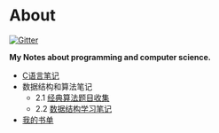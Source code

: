 # About 
[![Gitter](https://badges.gitter.im/Join%20Chat.svg)](https://gitter.im/finlay-liu/awesome-note?utm_source=badge&utm_medium=badge&utm_campaign=pr-badge)

**My Notes about programming and computer science.**
- [C语言笔记](https://github.com/finlay-liu/InfoRecord/tree/master/C)
- 数据结构和算法笔记
	- 2.1 [经典算法题目收集](https://github.com/finlay-liu/InfoRecord/tree/master/Algorithm/AlgorithmExercises.md)
	- 2.2 [数据结构学习笔记](https://github.com/finlay-liu/InfoRecord/tree/master/Algorithm/LearnAlgorithm.md)
- [我的书单](https://github.com/finlay-liu/InfoRecord/blob/master/Books/)